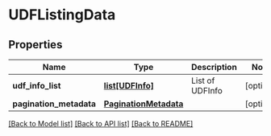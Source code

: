 # UDFListingData

## Properties
Name | Type | Description | Notes
------------ | ------------- | ------------- | -------------
**udf_info_list** | [**list[UDFInfo]**](UDFInfo.md) | List of UDFInfo | [optional] 
**pagination_metadata** | [**PaginationMetadata**](PaginationMetadata.md) |  | [optional] 

[[Back to Model list]](../README.md#documentation-for-models) [[Back to API list]](../README.md#documentation-for-api-endpoints) [[Back to README]](../README.md)


